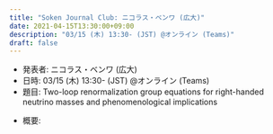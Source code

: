 ```yaml
---
title: "Soken Journal Club: ニコラス・ベンワ (広大)"
date: 2021-04-15T13:30:00+09:00
description: "03/15 (木) 13:30- (JST) @オンライン (Teams)"
draft: false
---
```


- 発表者:
ニコラス・ベンワ (広大)
- 日時:
03/15 (木) 13:30- (JST) @オンライン (Teams)
- 題目:
Two-loop renormalization group equations for right-handed neutrino masses and phenomenological implications

<!--more-->

- 概要:

